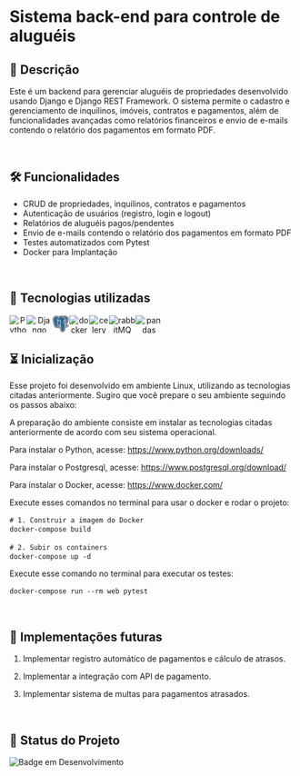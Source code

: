 # Sistema back-end para controle de aluguéis

## 📖  Descrição

Este é um backend para gerenciar aluguéis de propriedades desenvolvido usando Django e Django REST Framework. O sistema permite o cadastro e gerenciamento de inquilinos, imóveis, contratos e pagamentos, além de funcionalidades avançadas como relatórios financeiros e envio de e-mails contendo o relatório dos pagamentos em formato PDF.

<br/>

## 🛠️ Funcionalidades

- CRUD de propriedades, inquilinos, contratos e pagamentos
- Autenticação de usuários (registro, login e logout)
- Relatórios de aluguéis pagos/pendentes
- Envio de e-mails contendo o relatório dos pagamentos em formato PDF
- Testes automatizados com Pytest
- Docker para Implantação
<br/>

## 📡 Tecnologias utilizadas 
<div align="center"> 
<img align="left" alt="Python" height="30" width="30" src="https://s3.dualstack.us-east-2.amazonaws.com/pythondotorg-assets/media/files/python-logo-only.svg">
<img align="left" alt="Django" height="30" width="45" src="https://static.djangoproject.com/img/logos/django-logo-negative.svg">
<img align="left" alt="Postgresql" height="30" width="30" src="https://raw.githubusercontent.com/devicons/devicon/master/icons/postgresql/postgresql-original.svg">
<img align="left" alt="docker" height="32" width="35" src="https://github.com/user-attachments/assets/6198150a-b145-449c-ad48-cc12f138bd95">
<img align="left" alt="celery" height="32" width="35" src="https://docs.celeryq.dev/en/stable/_static/celery_512.png">
<img align="left" alt="rabbitMQ" height="33" width="47" src="https://img.shields.io/badge/-FF6600?logo=rabbitmq&color=%23000000">
  <img align="left" alt="pandas" height="33" width="47" src="https://img.shields.io/badge/-150458?logo=pandas&color=%23000000">
</div>
<br/><br/>

## ⏳ Inicialização

Esse projeto foi desenvolvido em ambiente Linux, utilizando as tecnologias citadas anteriormente. Sugiro que você prepare o seu ambiente seguindo os passos abaixo:

A preparação do ambiente consiste em instalar as tecnologias citadas anteriormente de acordo com seu sistema operacional.

Para instalar o Python, acesse: https://www.python.org/downloads/

Para instalar o Postgresql, acesse: https://www.postgresql.org/download/

Para instalar o Docker, acesse: https://www.docker.com/

Execute esses comandos no terminal para usar o docker e rodar o projeto:
```
# 1. Construir a imagem do Docker
docker-compose build

# 2. Subir os containers
docker-compose up -d
```
Execute esse comando no terminal para executar os testes:
```
docker-compose run --rm web pytest
```

<br/>

## 🔮 Implementações futuras
1. Implementar registro automático de pagamentos e cálculo de atrasos.

2. Implementar a integração com API de pagamento.

3. Implementar sistema de multas para pagamentos atrasados.

<br/>

## 🔎 Status do Projeto

![Badge em Desenvolvimento](https://img.shields.io/badge/Status-Em%20Desenvolvimento-green)
